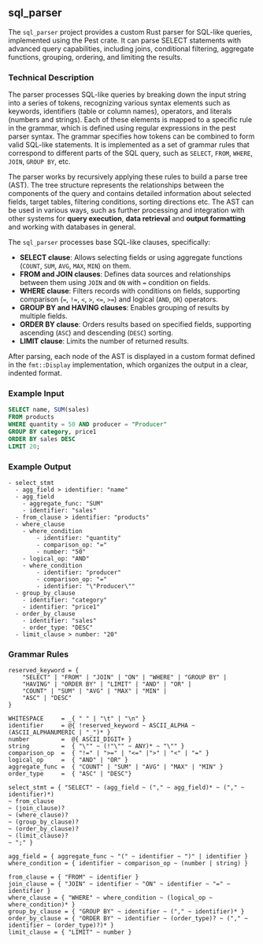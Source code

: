 ## sql_parser

The `sql_parser` project provides a custom Rust parser for SQL-like queries, implemented using the Pest crate. It can parse SELECT statements with advanced query capabilities, including joins, conditional filtering, aggregate functions, grouping, ordering, and limiting the results.

### Technical Description

The parser processes SQL-like queries by breaking down the input string into a series of tokens, recognizing various syntax elements such as keywords, identifiers (table or column names), operators, and literals (numbers and strings). Each of these elements is mapped to a specific rule in the grammar, which is defined using regular expressions in the pest parser syntax. The grammar specifies how tokens can be combined to form valid SQL-like statements. It is implemented as a set of grammar rules that correspond to different parts of the SQL query, such as `SELECT`, `FROM`, `WHERE`, `JOIN`, `GROUP BY`, etc.

The parser works by recursively applying these rules to build a parse tree (AST). The tree structure represents the relationships between the components of the query and contains detailed information about selected fields, target tables, filtering conditions, sorting directions etc. The AST can be used in various ways, such as further processing and integration with other systems for **query execution**, **data retrieval** and **output formatting** and working with databases in general. 

The `sql_parser` processes base SQL-like clauses, specifically:

* **SELECT clause**: Allows selecting fields or using aggregate functions (`COUNT`, `SUM`, `AVG`, `MAX`, `MIN`) on them.
* **FROM and JOIN clauses**: Defines data sources and relationships between them using `JOIN` and `ON` with `=` condition on fields.
* **WHERE clause**: Filters records with conditions on fields, supporting comparison (`=`, `!=`, `<`, `>`, `<=`, `>=`) and logical (`AND`, `OR`) operators.
* **GROUP BY and HAVING clauses**: Enables grouping of results by multiple fields.
* **ORDER BY clause**: Orders results based on specified fields, supporting ascending (`ASC`) and descending (`DESC`) sorting.
* **LIMIT clause**: Limits the number of returned results.

After parsing, each node of the AST is displayed in a custom format defined in the `fmt::Display` implementation, which organizes the output in a clear, indented format.

### Example Input

``` sql
SELECT name, SUM(sales)
FROM products
WHERE quantity = 50 AND producer = "Producer"
GROUP BY category, price1
ORDER BY sales DESC
LIMIT 20;
```
### Example Output

```
- select_stmt
  - agg_field > identifier: "name"
  - agg_field
    - aggregate_func: "SUM"
    - identifier: "sales"
  - from_clause > identifier: "products"
  - where_clause
    - where_condition
        - identifier: "quantity"
        - comparison_op: "="
        - number: "50"
    - logical_op: "AND"
    - where_condition
        - identifier: "producer"
        - comparison_op: "="
        - identifier: "\"Producer\""
  - group_by_clause
    - identifier: "category"
    - identifier: "price1"
  - order_by_clause
    - identifier: "sales"
    - order_type: "DESC"
  - limit_clause > number: "20"
```

### Grammar Rules

```
reserved_keyword = {
    "SELECT" | "FROM" | "JOIN" | "ON" | "WHERE" | "GROUP BY" |
    "HAVING" | "ORDER BY" | "LIMIT" | "AND" | "OR" |
    "COUNT" | "SUM" | "AVG" | "MAX" | "MIN" |
    "ASC" | "DESC"
}

WHITESPACE     = _{ " " | "\t" | "\n" }
identifier     = @{ !reserved_keyword ~ ASCII_ALPHA ~ (ASCII_ALPHANUMERIC | "_")* }
number         =  @{ ASCII_DIGIT+ }
string         =  { "\"" ~ (!"\"" ~ ANY)* ~ "\"" }
comparison_op  =  { "!=" | ">=" | "<=" |">" | "<" | "=" }
logical_op     =  { "AND" | "OR" }
aggregate_func =  { "COUNT" | "SUM" | "AVG" | "MAX" | "MIN" }
order_type     =  { "ASC" | "DESC"}

select_stmt = { "SELECT" ~ (agg_field ~ ("," ~ agg_field)* ~ ("," ~ identifier)*)
~ from_clause
~ (join_clause)? 
~ (where_clause)?
~ (group_by_clause)? 
~ (order_by_clause)? 
~ (limit_clause)? 
~ ";" }

agg_field = { aggregate_func ~ "(" ~ identifier ~ ")" | identifier }
where_condition = { identifier ~ comparison_op ~ (number | string) }

from_clause = { "FROM" ~ identifier }
join_clause = { "JOIN" ~ identifier ~ "ON" ~ identifier ~ "=" ~ identifier }
where_clause = { "WHERE" ~ where_condition ~ (logical_op ~ where_condition)* }
group_by_clause = { "GROUP BY" ~ identifier ~ ("," ~ identifier)* }
order_by_clause = { "ORDER BY" ~ identifier ~ (order_type)? ~ ("," ~ identifier ~ (order_type)?)* }
limit_clause = { "LIMIT" ~ number }
```